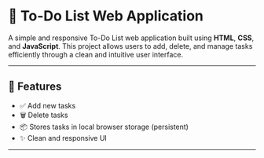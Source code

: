 # 📝 To-Do List Web Application

A simple and responsive To-Do List web application built using **HTML**, **CSS**, and **JavaScript**. This project allows users to add, delete, and manage tasks efficiently through a clean and intuitive user interface.

---

## 🚀 Features

- ✅ Add new tasks
- 🗑️ Delete tasks
- 📦 Stores tasks in local browser storage (persistent)
- ✨ Clean and responsive UI

---


